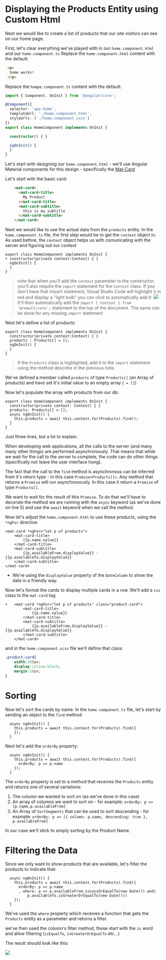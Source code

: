 # Displaying the Products Entity using Custom Html

Next we would like to create a list of products that our site visitors can see on our home page.

First, let's clear everything we've played with in our `home.component.html` and our `home.component.ts` 
Replace the `home.component.html` content with the default:
```html
 <p>
  home works!
 </p>
```

Replace the `hompe.component.ts` content with the default:
```ts
import { Component, OnInit } from '@angular/core';

@Component({
  selector: 'app-home',
  templateUrl: './home.component.html',
  styleUrls: ['./home.component.scss']
})
export class HomeComponent implements OnInit {

  constructor() { }

  ngOnInit() {
  }
}
```


Let's start with designing our `home.component.html` - we'll use Angular Material components for this design - specifically the  [Mat-Card](/https://material.angular.io/components/card/overview)

Let's start with the basic card:
```html
    <mat-card>
      <mat-card-title>
        My Product
      </mat-card-title>
      <mat-card-subtitle>
        this is my subtitle
      </mat-card-subtitle>
    </mat-card>
```

Next we would like to use the actual data from the `products` entity.
In the `home.component.ts` file, the first step would be to get the `context` object in. As used before, the `context` object helps us with comunicating with the server and figuring out our context
```ts{2}
export class HomeComponent implements OnInit {
+ constructor(private context:Context) { }
  ngOnInit() {
  }
}
```
> note that when you'll add the `context` parameter to the constructor, you'll also require the `import` statement for the `Context` class.
> If you don't have that import statement, Visual Studio Code will highlight it in red and display a "light bulb" you can click to automatically add it:
![](/2020-01-26_11h45_50.png)
> It'll then automatically add the `import { Context } from '@remult/core';` statement to the top of the document.
> The same can be done for any missing `import` statement 

Next let's define a list of products:
```ts{3}
export class HomeComponent implements OnInit {
  constructor(private context:Context) { }
  products : Products[] = [];
  ngOnInit() {
  }
}
```
> If the `Products` class is highlighted, add it to the `import` statement using the method describe in the previous note.

We've defined a member called `products` of type `Products[]` (an Array of products) and have set it's initial value to an empty array (` = []`)

Now let's populate the array with products from our db:
```ts{4-7}
export class HomeComponent implements OnInit {
  constructor(private context: Context) { }
  products: Products[] = [];
  async ngOnInit() {
    this.products = await this.context.for(Products).find();
  }
}
```

Just three lines, but a lot to explain.

When developing web applications, all the calls to the server (and many many other things) are performed asynchronously. That means that while we wait for the call to the server to complete, the code can do other things (specifically not leave the user interface hung).

The fact that the call to the `find` method is asynchronous can be  inferred from it's return type - in this case `Promise<Products[]>`. Any method that returns a `Promise` will run asynchronously. In this case it return a `Promise` of type `Products[]`.

We want to wait for the result of this `Promise`. To do that we'll have to decorate the method we are running with the `async` keyword (as we've done on line 5) and use the `await` keyword when we call the method.

Now let's adjust the `home.component.html` to use these products, using the `*ngFor` directive
```html{1,3,6}
<mat-card *ngFor="let p of products">
    <mat-card-title>
        {{p.name.value}}
    </mat-card-title>
    <mat-card-subtitle>
        {{p.availableFrom.displayValue}} - {{p.availableTo.displayValue}}
    </mat-card-subtitle>
</mat-card>
```
* We're using the `displayValue` property of the `DateColumn` to show the date in a friendly way.

Now let's format the cards to display multiple cards in a row. We'll add a `css` class to the `mat-card` tag
```html{1}
+   <mat-card *ngFor="let p of products" class="product-card">
        <mat-card-title>
            {{p.name.value}}
        </mat-card-title>
        <mat-card-subtitle>
            {{p.availableFrom.displayValue}} - {{p.availableTo.displayValue}}
        </mat-card-subtitle>
    </mat-card>
```

and in the `home.component.scss` file we'll define that class:
```scss
.product-card{
    width:260px;
    display:inline-block;
    margin:10px;
}
```

# Sorting
Now let's sort the cards by name. In the `home.component.ts` file, let's start by sending an object to the `find` method:
```ts{2-3}
  async ngOnInit() {
    this.products = await this.context.for(Products).find({
    });
  }
```

Next let's add the `orderBy` property:
```ts{3}
  async ngOnInit() {
    this.products = await this.context.for(Products).find({
      orderBy: p => p.name
    });
  }
```

The `orderBy` property is set to a method that receives the `Products` entity and returns one of several variations:
1. The column we wanted to sort on (as we've done in this case)
2. An array of columns we want to sort on - for example: `orderBy: p => [p.name,p.availableFrom]`
3. An Array of `SortSegments` that can be used to sort descending - for example: `orderBy: p => [{ column: p.name, descending: true }, p.availableFrom]`

In our case we'll stick to simply sorting by the Product Name.

# Filtering the Data
Since we only want to show products that are available, let's filter the products to indicate that:
```ts{4-5}
  async ngOnInit() {
    this.products = await this.context.for(Products).find({
      orderBy: p => p.name
      , where: p => p.availableFrom.isLessOrEqualTo(new Date()).and(
          p.availableTo.isGreaterOrEqualTo(new Date()))
    });
  }
```

We've used the `where` property which receives a function that gets the `Products` entity as a parameter and returns a filter.

we've then used the column's filter method, these start with the `is` word and allow filtering (`isEqualTo`, `isGreaterOrEqualTo` etc...)

The result should look like this:

![](/2019-10-07_09h32_19.png)